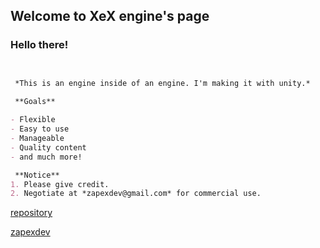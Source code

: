## Welcome to XeX engine's page

### Hello there!
```markdown


 *This is an engine inside of an engine. I'm making it with unity.*
 
 **Goals**

- Flexible
- Easy to use
- Manageable
- Quality content
- and much more!

 **Notice**
1. Please give credit.
2. Negotiate at *zapexdev@gmail.com* for commercial use.
```

[repository](https://github.com/Zapexdev/XeX)

[zapexdev](https://github.com/Zapexdev)
